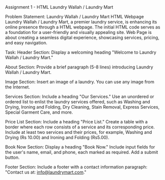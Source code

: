 Assignment 1 - HTML
 Laundry Wallah / Laundry Mart

Problem Statement: Laundry Wallah / Laundry Mart HTML Webpage 
Laundry Wallah / Laundry Mart, a premier laundry service, is enhancing its online presence through a HTML webpage. The initial HTML code serves as a foundation for a user-friendly and visually appealing site. Web Page is about creating a seamless digital experience, showcasing services, pricing, and easy navigation.

Task: 
Header Section:
Display a welcoming heading "Welcome to Laundry Wallah / Laundry Mart."


About Section:
Provide a brief paragraph (5-8 lines) introducing Laundry Wallah / Laundry Mart. 

Image Section:
Insert an image of a laundry. You can use any image from the Internet.


Services Section:
Include a heading "Our Services."
Use an unordered or ordered list to enlist the laundry services offered, such as Washing and Drying, Ironing and Folding, Dry Cleaning, Stain Removal, Express Services, Special Garment Care, and more.


Price List Section:
Include a heading "Price List."
Create a table with a border where each row consists of a service and its corresponding price. Include at least two services and their prices, for example, Washing and Drying (Rs 10.00) and Ironing and Folding (Rs5.00).


Book Now Section:
Display a heading "Book Now."
Include input fields for the user's name, email, and phone, each marked as required.
Add a submit button.


Footer Section:
Include a footer with a contact information paragraph: "Contact us at: info@laundrymart.com."
